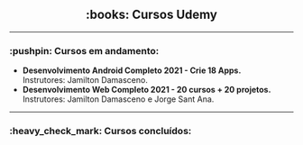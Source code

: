 <h2 align="center"> :books: Cursos Udemy </h2>

<hr>

<h3> :pushpin: Cursos em andamento: </h3>

<ul>
    <li> <strong>Desenvolvimento Android Completo 2021 - Crie 18 Apps.</strong> <br>
    Instrutores: Jamilton Damasceno.
    </li>
    <li> <strong>Desenvolvimento Web Completo 2021 - 20 cursos + 20 projetos.</strong> <br>
    Instrutores: Jamilton Damasceno e Jorge Sant Ana.
    </li>
</ul>

<hr>

<h3> :heavy_check_mark: Cursos concluídos: </h3>
